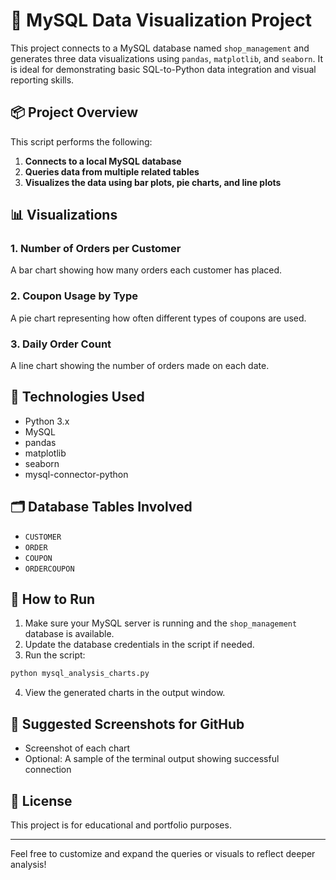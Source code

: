 # 🧾 MySQL Data Visualization Project

This project connects to a MySQL database named `shop_management` and generates three data visualizations using `pandas`, `matplotlib`, and `seaborn`. It is ideal for demonstrating basic SQL-to-Python data integration and visual reporting skills.

## 📦 Project Overview
This script performs the following:

1. **Connects to a local MySQL database**
2. **Queries data from multiple related tables**
3. **Visualizes the data using bar plots, pie charts, and line plots**

## 📊 Visualizations

### 1. Number of Orders per Customer
A bar chart showing how many orders each customer has placed.

### 2. Coupon Usage by Type
A pie chart representing how often different types of coupons are used.

### 3. Daily Order Count
A line chart showing the number of orders made on each date.

## 🧰 Technologies Used
- Python 3.x
- MySQL
- pandas
- matplotlib
- seaborn
- mysql-connector-python

## 🗂️ Database Tables Involved
- `CUSTOMER`
- `ORDER`
- `COUPON`
- `ORDERCOUPON`

## 🚀 How to Run
1. Make sure your MySQL server is running and the `shop_management` database is available.
2. Update the database credentials in the script if needed.
3. Run the script:
```bash
python mysql_analysis_charts.py
```
4. View the generated charts in the output window.

## 📸 Suggested Screenshots for GitHub
- Screenshot of each chart
- Optional: A sample of the terminal output showing successful connection

## 📄 License
This project is for educational and portfolio purposes.

---
Feel free to customize and expand the queries or visuals to reflect deeper analysis!
